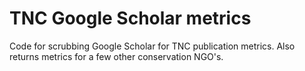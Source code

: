 # TNC Google Scholar metrics
Code for scrubbing Google Scholar for TNC publication metrics. Also returns metrics for a few other conservation NGO's. 
